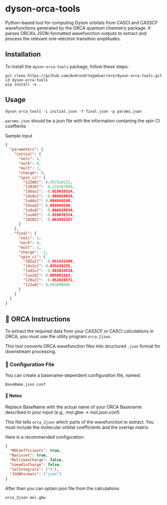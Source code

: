# dyson-orca-tools
Python-based tool for computing Dyson orbitals from CASCI and CASSCF wavefunctions generated by the ORCA quantum chemistry package. It parses ORCA’s JSON-formatted wavefunction outputs to extract and process the relevant one-electron transition amplitudes.


## Installation
To install the `dyson-orca-tools` package, follow these steps:

```shell
git clone https://github.com/AndresOrtegaGuerrero/dyson-orca-tools.git
cd dyson-orca-tools
pip install -e .
```

## Usage

```shell
dyson_orca_tools -i initial.json -f final.json -p params.json
```

`params.json` should be a json file with the information contaning the spin CI coeffients

Sample input

```json
{
  "parameters": {
    "initial": {
      "nelc": 4,
      "norb": 4,
      "mult": 1,
      "charge": 0,
      "spin_ci": {
        "[2200]": 0.957520133,
        "[2020]": -0.224387606,
        "[dduu]": -0.018039314,
        "[dudu]": -0.066820934,
        "[uddu]": 0.084860248,
        "[duud]": 0.084860248,
        "[udud]": -0.066820934,
        "[uudd]": -0.018039314,
        "[0202]": -0.063982267
      }
    },
    "final": {
      "nelc": 5,
      "norb": 4,
      "mult": 2,
      "charge": -1,
      "spin_ci": {
        "[02u2]": -0.051431580,
        "[du2u]": 0.055430255,
        "[ud2u]": -0.061033518,
        "[uu2d]": 0.005603263,
        "[20u2]": -0.052026571,
        "[22u0]": 0.993890846
      }
    }
  }
}
```



## 🧪 ORCA Instructions
To extract the required data from your CASSCF or CASCI calculations in ORCA, you must use the utility program `orca_2json`.

This tool converts ORCA wavefunction files into structured `.json` format for downstream processing.

### 🔧 Configuration File
You can create a basename-dependent configuration file, named:

```shell
BaseName.json.conf
```
#### 📌 Notes
Replace BaseName with the actual name of your ORCA Basename described in your input (e.g., mol.gbw → mol.json.conf)

This file tells `orca_2json` which parts of the wavefunction to extract. You must include the molecular orbital coefficients and the overlap matrix.

Here is a recommended configuration:

```json
{
  "MOCoefficients": true,
  "Basisset": true,
  "MullikenCharge": false,
  "LoewdinCharge": false,
  "1elIntegrals": ["S"],
  "JSONFormats": ["json"]
}
```

After than you can optain json file from the calculations

```bash
orca_2json mol.gbw
```

